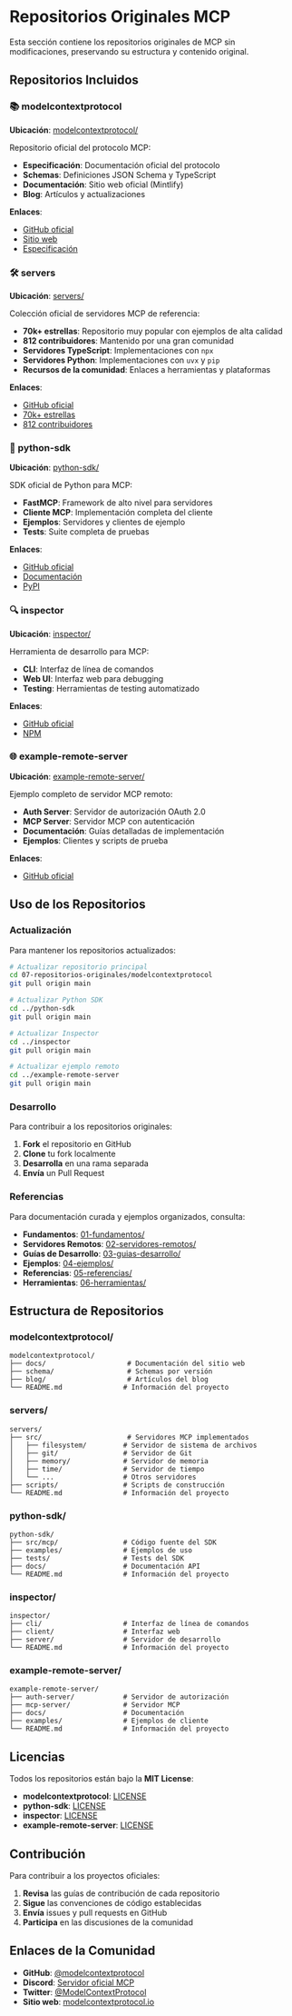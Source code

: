 # Repositorios Originales MCP

Esta sección contiene los repositorios originales de MCP sin modificaciones, preservando su estructura y contenido original.

## Repositorios Incluidos

### 📚 modelcontextprotocol
**Ubicación**: [modelcontextprotocol/](./modelcontextprotocol/)

Repositorio oficial del protocolo MCP:
- **Especificación**: Documentación oficial del protocolo
- **Schemas**: Definiciones JSON Schema y TypeScript
- **Documentación**: Sitio web oficial (Mintlify)
- **Blog**: Artículos y actualizaciones

**Enlaces**:
- [GitHub oficial](https://github.com/modelcontextprotocol/modelcontextprotocol)
- [Sitio web](https://modelcontextprotocol.io)
- [Especificación](https://spec.modelcontextprotocol.io)

### 🛠️ servers
**Ubicación**: [servers/](./servers/)

Colección oficial de servidores MCP de referencia:
- **70k+ estrellas**: Repositorio muy popular con ejemplos de alta calidad
- **812 contribuidores**: Mantenido por una gran comunidad
- **Servidores TypeScript**: Implementaciones con `npx`
- **Servidores Python**: Implementaciones con `uvx` y `pip`
- **Recursos de la comunidad**: Enlaces a herramientas y plataformas

**Enlaces**:
- [GitHub oficial](https://github.com/modelcontextprotocol/servers)
- [70k+ estrellas](https://github.com/modelcontextprotocol/servers/stargazers)
- [812 contribuidores](https://github.com/modelcontextprotocol/servers/graphs/contributors)

### 🐍 python-sdk
**Ubicación**: [python-sdk/](./python-sdk/)

SDK oficial de Python para MCP:
- **FastMCP**: Framework de alto nivel para servidores
- **Cliente MCP**: Implementación completa del cliente
- **Ejemplos**: Servidores y clientes de ejemplo
- **Tests**: Suite completa de pruebas

**Enlaces**:
- [GitHub oficial](https://github.com/modelcontextprotocol/python-sdk)
- [Documentación](https://modelcontextprotocol.github.io/python-sdk/)
- [PyPI](https://pypi.org/project/mcp/)

### 🔍 inspector
**Ubicación**: [inspector/](./inspector/)

Herramienta de desarrollo para MCP:
- **CLI**: Interfaz de línea de comandos
- **Web UI**: Interfaz web para debugging
- **Testing**: Herramientas de testing automatizado

**Enlaces**:
- [GitHub oficial](https://github.com/modelcontextprotocol/inspector)
- [NPM](https://www.npmjs.com/package/@modelcontextprotocol/inspector)

### 🌐 example-remote-server
**Ubicación**: [example-remote-server/](./example-remote-server/)

Ejemplo completo de servidor MCP remoto:
- **Auth Server**: Servidor de autorización OAuth 2.0
- **MCP Server**: Servidor MCP con autenticación
- **Documentación**: Guías detalladas de implementación
- **Ejemplos**: Clientes y scripts de prueba

**Enlaces**:
- [GitHub oficial](https://github.com/modelcontextprotocol/example-remote-server)

## Uso de los Repositorios

### Actualización
Para mantener los repositorios actualizados:

```bash
# Actualizar repositorio principal
cd 07-repositorios-originales/modelcontextprotocol
git pull origin main

# Actualizar Python SDK
cd ../python-sdk
git pull origin main

# Actualizar Inspector
cd ../inspector
git pull origin main

# Actualizar ejemplo remoto
cd ../example-remote-server
git pull origin main
```

### Desarrollo
Para contribuir a los repositorios originales:

1. **Fork** el repositorio en GitHub
2. **Clone** tu fork localmente
3. **Desarrolla** en una rama separada
4. **Envía** un Pull Request

### Referencias
Para documentación curada y ejemplos organizados, consulta:

- **Fundamentos**: [01-fundamentos/](../01-fundamentos/)
- **Servidores Remotos**: [02-servidores-remotos/](../02-servidores-remotos/)
- **Guías de Desarrollo**: [03-guias-desarrollo/](../03-guias-desarrollo/)
- **Ejemplos**: [04-ejemplos/](../04-ejemplos/)
- **Referencias**: [05-referencias/](../05-referencias/)
- **Herramientas**: [06-herramientas/](../06-herramientas/)

## Estructura de Repositorios

### modelcontextprotocol/
```
modelcontextprotocol/
├── docs/                    # Documentación del sitio web
├── schema/                  # Schemas por versión
├── blog/                    # Artículos del blog
└── README.md               # Información del proyecto
```

### servers/
```
servers/
├── src/                     # Servidores MCP implementados
│   ├── filesystem/         # Servidor de sistema de archivos
│   ├── git/                # Servidor de Git
│   ├── memory/             # Servidor de memoria
│   ├── time/               # Servidor de tiempo
│   └── ...                 # Otros servidores
├── scripts/                # Scripts de construcción
└── README.md               # Información del proyecto
```

### python-sdk/
```
python-sdk/
├── src/mcp/                # Código fuente del SDK
├── examples/               # Ejemplos de uso
├── tests/                  # Tests del SDK
├── docs/                   # Documentación API
└── README.md               # Información del proyecto
```

### inspector/
```
inspector/
├── cli/                    # Interfaz de línea de comandos
├── client/                 # Interfaz web
├── server/                 # Servidor de desarrollo
└── README.md               # Información del proyecto
```

### example-remote-server/
```
example-remote-server/
├── auth-server/            # Servidor de autorización
├── mcp-server/             # Servidor MCP
├── docs/                   # Documentación
├── examples/               # Ejemplos de cliente
└── README.md               # Información del proyecto
```

## Licencias

Todos los repositorios están bajo la **MIT License**:

- **modelcontextprotocol**: [LICENSE](./modelcontextprotocol/LICENSE)
- **python-sdk**: [LICENSE](./python-sdk/LICENSE)
- **inspector**: [LICENSE](./inspector/LICENSE)
- **example-remote-server**: [LICENSE](./example-remote-server/LICENSE)

## Contribución

Para contribuir a los proyectos oficiales:

1. **Revisa** las guías de contribución de cada repositorio
2. **Sigue** las convenciones de código establecidas
3. **Envía** issues y pull requests en GitHub
4. **Participa** en las discusiones de la comunidad

## Enlaces de la Comunidad

- **GitHub**: [@modelcontextprotocol](https://github.com/modelcontextprotocol)
- **Discord**: [Servidor oficial MCP](https://discord.gg/modelcontextprotocol)
- **Twitter**: [@ModelContextProtocol](https://twitter.com/ModelContextProtocol)
- **Sitio web**: [modelcontextprotocol.io](https://modelcontextprotocol.io)
